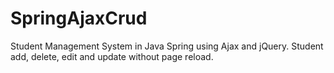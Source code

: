 # SpringAjaxCrud
Student Management System in Java Spring using Ajax and jQuery. Student add, delete, edit and update without page reload.
